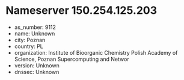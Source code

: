 # Nameserver 150.254.125.203

* as_number: 9112
* name: Unknown
* city: Poznan
* country: PL
* organization: Institute of Bioorganic Chemistry Polish Academy of Science, Poznan Supercomputing and Networ
* version: Unknown
* dnssec: Unknown
